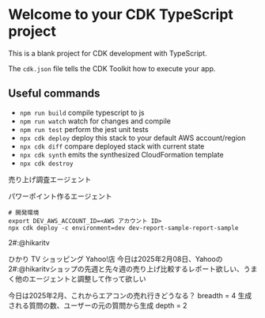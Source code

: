 # Welcome to your CDK TypeScript project

This is a blank project for CDK development with TypeScript.

The `cdk.json` file tells the CDK Toolkit how to execute your app.

## Useful commands

- `npm run build` compile typescript to js
- `npm run watch` watch for changes and compile
- `npm run test` perform the jest unit tests
- `npx cdk deploy` deploy this stack to your default AWS account/region
- `npx cdk diff` compare deployed stack with current state
- `npx cdk synth` emits the synthesized CloudFormation template
- `npx cdk destroy`

売り上げ調査エージェント

パワーポイント作るエージェント

```
# 開発環境
export DEV_AWS_ACCOUNT_ID=<AWS アカウント ID>
npx cdk deploy -c environment=dev dev-report-sample-report-sample
```

2#:@hikaritv

ひかり TV ショッピング Yahoo!店
今日は2025年2月08日、Yahooの2#:@hikaritvショップの先週と先々週の売り上げ比較するレポート欲しい、うまく他のエージェントと調整して作って欲しい

今日は2025年2月、これからエアコンの売れ行きどうなる？
breadth = 4 生成される質問の数、ユーザーの元の質問から生成
depth = 2